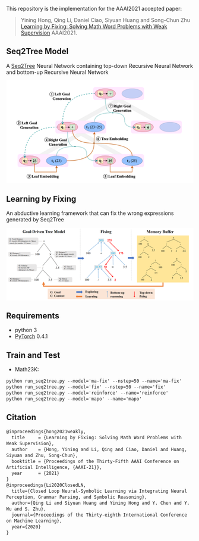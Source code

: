 This repository is the implementation for the AAAI2021 accepted paper:
> Yining Hong, Qing Li, Daniel Ciao, Siyuan Huang and Song-Chun Zhu
> [Learning by Fixing: Solving Math Word Problems with Weak Supervision](https://arxiv.org/pdf/2012.10582.pdf)
> AAAI2021. 

## Seq2Tree Model
A [Seq2Tree](https://github.com/ShichaoSun/math_seq2tree) Neural Network containing top-down Recursive Neural Network and bottom-up Recursive Neural Network

<img src='readme/tree_decoder.png' align="center" width="700px">

## Learning by Fixing
An abductive learning framework that can fix the wrong expressions generated by Seq2Tree

<img src='readme/lbf.png' align="center" width="700px">

## Requirements
- python 3
- [PyTorch](http://pytorch.org/) 0.4.1

## Train and Test

- Math23K: 
```
python run_seq2tree.py --model='ma-fix' --nstep=50 --name='ma-fix'
python run_seq2tree.py --model='fix' --nstep=50 --name='fix'
python run_seq2tree.py --model='reinforce' --name='reinforce'
python run_seq2tree.py --model='mapo' --name='mapo'
```

## Citation
    @inproceedings{hong2021weakly,
      title     = {Learning by Fixing: Solving Math Word Problems with Weak Supervision},
      author    = {Hong, Yining and Li, Qing and Ciao, Daniel and Huang, Siyuan and Zhu, Song-Chun},
      booktitle = {Proceedings of the Thirty-Fifth AAAI Conference on Artificial Intelligence, {AAAI-21}},            
      year      = {2021}
    }
    @inproceedings{Li2020ClosedLN,
      title={Closed Loop Neural-Symbolic Learning via Integrating Neural Perception, Grammar Parsing, and Symbolic Reasoning},
      author={Qing Li and Siyuan Huang and Yining Hong and Y. Chen and Y. Wu and S. Zhu},
      journal={Proceedings of the Thirty-eighth International Conference on Machine Learning},
      year={2020}
    }
